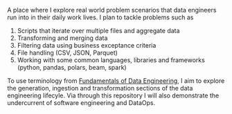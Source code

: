 A place where I explore real world problem scenarios that data engineers run into in their daily work lives.
I plan to tackle problems such as
1. Scripts that iterate over multiple files and aggregate data
2. Transforming and merging data
3. Filtering data using business exceptance criteria
4. File handling (CSV, JSON, Parquet)
5. Working with some common languages, libraries and frameworks (python, pandas, polars, beam, spark)


To use terminology from [Fundamentals of Data Engineering](https://www.oreilly.com/library/view/fundamentals-of-data/9781098108298/), I aim to explore the generation, ingestion and transformation sections of the data engineering lifecyle.
Via through this repository I will also demonstrate the undercurrent of software engineering and DataOps.
